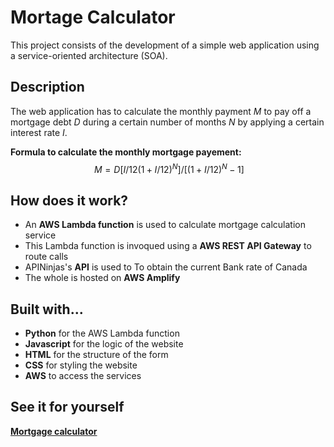 
# Mortage Calculator

This project consists of the development of a simple web application using a service-oriented architecture (SOA).

## Description

The web application has to calculate the monthly payment $M$ to pay off a mortgage debt $D$ during a certain number of months $N$ by applying a certain interest rate $I$.

**Formula to calculate the monthly mortgage payement:**
$$\ M = D [ I/12(1 + I/12)^N ] / [ (1 + I/12)^N − 1] $$

## How does it work?

* An **AWS Lambda function** is used to calculate mortgage calculation service
* This Lambda function is invoqued using a **AWS REST API Gateway** to route calls
* APINinjas's **API** is used to To obtain the current Bank rate of Canada
* The whole is hosted on **AWS Amplify**

## Built with...

* **Python** for the AWS Lambda function
* **Javascript** for the logic of the website
* **HTML** for the structure of the form
* **CSS** for styling the website
* **AWS** to access the services

## See it for yourself
[**Mortgage calculator**](https://deploy.dffg9pztcsg0.amplifyapp.com/#)